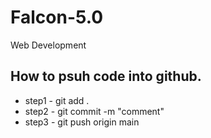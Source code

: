 # Falcon-5.0
Web Development


## How to psuh code into github.

- step1 - git add .
- step2 - git commit -m "comment"
- step3 - git push origin main
